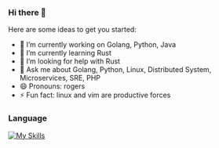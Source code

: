 ### Hi there 👋

<!--
**rogerogers/rogerogers** is a ✨ _special_ ✨ repository because its `README.md` (this file) appears on your GitHub profile.
-->
<!-- - 👯 I’m looking to collaborate on ... -->
<!-- - 📫 How to reach me: -->
<!-- - ⚡ Fun fact: -->
Here are some ideas to get you started:

- 🔭 I’m currently working on Golang, Python, Java
- 🌱 I’m currently learning Rust
- 🤔 I’m looking for help with Rust
- 💬 Ask me about Golang, Python, Linux, Distributed System, Microservices, SRE, PHP
- 😄 Pronouns: rogers
- ⚡ Fun fact: linux and vim are productive forces

### Language
[![My Skills](https://skillicons.dev/icons?i=vim&theme=light)](https://blog.rogerogers.com)
